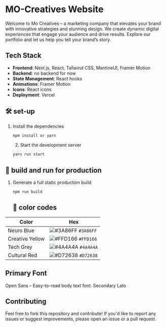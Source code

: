 # MO-Creatives Website

Welcome to Mo Creatives – a marketing company that elevates your brand with innovative strategies and stunning design. We create dynamic digital experiences that engage your audience and drive results. Explore our portfolio and let us help you tell your brand’s story.

## Tech Stack

- **Frontend**: Next.js, React, Tailwind CSS, MantineUI, Framer Motion
- **Backend**: no backend for now 
- **State Management**: React hooks
- **Animations**: Framer Motion
- **Icons**: React icons
- **Deployment**: Vercel


## 🛠 set-up

1. Install the dependencies

   ```sh
   npm install or yarn
   ```
   2. Start the development server

   ```sh
   yarn run start
   ```

## 🚀 build and run for production

1. Generate a full static production build

   ```sh
   npm run build
   ```
   ## 🎨 color codes

| Color          | Hex                                                                |
| -------------- | ------------------------------------------------------------------ |
|Neuro Blue         | ![#3A86FF](https://via.placeholder.com/10/0a192f?text=+) `#3A86FF` |
| Creative Yellow    | ![#FFD166](https://via.placeholder.com/10/0a192f?text=+) `#FFD166` |
|Tech Grey   | ![#4A4A4A](https://via.placeholder.com/10/303C55?text=+) `#4A4A4A` |
| Cultural Red         | ![#D72638](https://via.placeholder.com/10/8892b0?text=+) `#D72638` |

## Primary  Font
Open Sans – Easy-to-read body text font.
Secondary
Lato



## Contributing

Feel free to fork this repository and contribute! If you'd like to report any issues or suggest improvements, please open an issue or a pull request.
